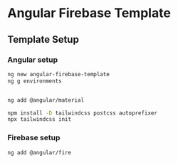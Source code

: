 # Angular Firebase Template

## Template Setup

### Angular setup

````bash
ng new angular-firebase-template
ng g environments


ng add @angular/material

npm install -D tailwindcss postcss autoprefixer
npx tailwindcss init
````

### Firebase setup

````bash
ng add @angular/fire
````
